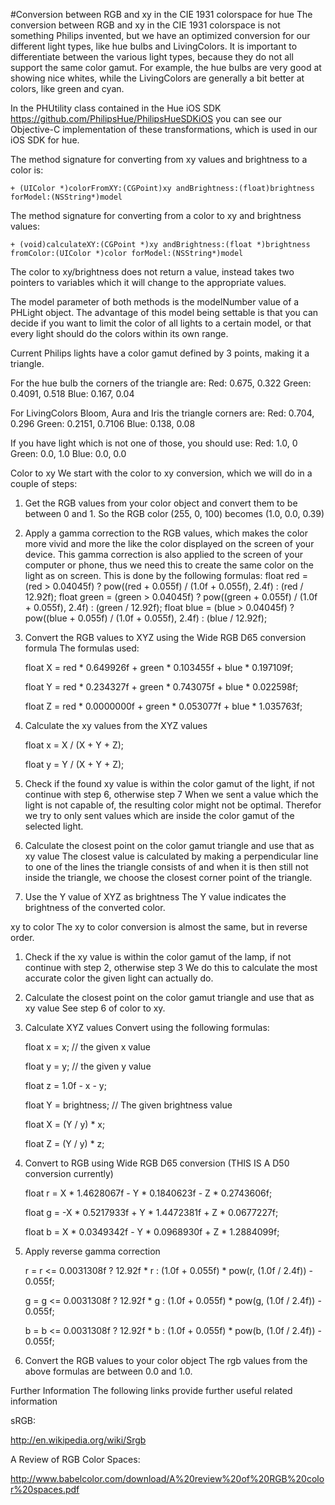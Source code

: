 




<!DOCTYPE html>
<html lang="en">
  <head>
    <meta charset="utf-8">
  <link rel="dns-prefetch" href="https://github.githubassets.com">
  <link rel="dns-prefetch" href="https://avatars0.githubusercontent.com">
  <link rel="dns-prefetch" href="https://avatars1.githubusercontent.com">
  <link rel="dns-prefetch" href="https://avatars2.githubusercontent.com">
  <link rel="dns-prefetch" href="https://avatars3.githubusercontent.com">
  <link rel="dns-prefetch" href="https://github-cloud.s3.amazonaws.com">
  <link rel="dns-prefetch" href="https://user-images.githubusercontent.com/">



  <link crossorigin="anonymous" media="all" integrity="sha512-aZYk5AYsRiFiFG04Si6FnQoHFwAugnodzKJXgafKqPWsrgrjoWRsapCn//vFuWqjSzr72ucZfPq8/ZbduuSeQg==" rel="stylesheet" href="https://github.githubassets.com/assets/frameworks-next-699624e4062c462162146d384a2e859d.css" />

  </head>

  <body class="logged-in env-production page-responsive page-blob">
      
  <div id="readme" class="Box-body readme blob js-code-block-container p-5 p-xl-6">
    <article class="markdown-body entry-content container-lg" itemprop="text"><p>#Conversion between RGB and xy in the CIE 1931 colorspace for hue
The conversion between RGB and xy in the CIE 1931 colorspace is not something Philips invented, but we have an optimized conversion for our different light types, like hue bulbs and LivingColors.
It is important to differentiate between the various light types, because they do not all support the same color gamut. For example, the hue bulbs are very good at showing nice whites, while the LivingColors are generally a bit better at colors, like green and cyan.</p>
<p>In the PHUtility class contained in the Hue iOS SDK <a href="https://github.com/PhilipsHue/PhilipsHueSDKiOS">https://github.com/PhilipsHue/PhilipsHueSDKiOS</a> you can see our Objective-C implementation of these transformations, which is used in our iOS SDK for hue.</p>
<p>The method signature for converting from xy values and brightness to a color is:</p>
<pre><code>+ (UIColor *)colorFromXY:(CGPoint)xy andBrightness:(float)brightness forModel:(NSString*)model
</code></pre>
<p>The method signature for converting from a color to xy and brightness values:</p>
<pre><code>+ (void)calculateXY:(CGPoint *)xy andBrightness:(float *)brightness fromColor:(UIColor *)color forModel:(NSString*)model
</code></pre>
<p>The color to xy/brightness does not return a value, instead takes two pointers to variables which it will change to the appropriate values.</p>
<p>The model parameter of both methods is the modelNumber value of a PHLight object. The advantage of this model being settable is that you can decide if you want to limit the color of all lights to a certain model, or that every light should do the colors within its own range.</p>
<p>Current Philips lights have a color gamut defined by 3 points, making it a triangle.</p>
<p>For the hue bulb the corners of the triangle are:
Red: 0.675, 0.322
Green: 0.4091, 0.518
Blue: 0.167, 0.04</p>
<p>For LivingColors Bloom, Aura and Iris the triangle corners are:
Red: 0.704, 0.296
Green: 0.2151, 0.7106
Blue: 0.138, 0.08</p>
<p>If you have light which is not one of those, you should use:
Red: 1.0, 0
Green: 0.0, 1.0
Blue: 0.0, 0.0</p>
<p>Color to xy
We start with the color to xy conversion, which we will do in a couple of steps:</p>
<ol>
<li>
<p>Get the RGB values from your color object and convert them to be between 0 and 1.
So the RGB color (255, 0, 100) becomes (1.0, 0.0, 0.39)</p>
</li>
<li>
<p>Apply a gamma correction to the RGB values, which makes the color more vivid and more the like the color displayed on the screen of your device.
This gamma correction is also applied to the screen of your computer or phone, thus we need this to create the same color on the light as on screen.
This is done by the following formulas:
float red = (red   &gt; 0.04045f) ? pow((red   + 0.055f) / (1.0f + 0.055f), 2.4f) : (red   / 12.92f);
float green = (green &gt; 0.04045f) ? pow((green + 0.055f) / (1.0f + 0.055f), 2.4f) : (green / 12.92f);
float blue = (blue  &gt; 0.04045f) ? pow((blue  + 0.055f) / (1.0f + 0.055f), 2.4f) : (blue  / 12.92f);</p>
</li>
<li>
<p>Convert the RGB values to XYZ using the Wide RGB D65 conversion formula
The formulas used:</p>
<p>float X = red * 0.649926f + green * 0.103455f + blue * 0.197109f;</p>
<p>float Y = red * 0.234327f + green * 0.743075f + blue * 0.022598f;</p>
<p>float Z = red * 0.0000000f + green * 0.053077f + blue * 1.035763f;</p>
</li>
<li>
<p>Calculate the xy values from the XYZ values</p>
<p>float x = X / (X + Y + Z);</p>
<p>float y = Y / (X + Y + Z);</p>
</li>
<li>
<p>Check if the found xy value is within the color gamut of the light, if not continue with step 6, otherwise step 7
When we sent a value which the light is not capable of, the resulting color might not be optimal. Therefor we try to only sent values which are inside the color gamut of the selected light.</p>
</li>
<li>
<p>Calculate the closest point on the color gamut triangle and use that as xy value
The closest value is calculated by making a perpendicular line to one of the lines the triangle consists of and when it is then still not inside the triangle, we choose the closest corner point of the triangle.</p>
</li>
<li>
<p>Use the Y value of XYZ as brightness
The Y value indicates the brightness of the converted color.</p>
</li>
</ol>
<p>xy to color
The xy to color conversion is almost the same, but in reverse order.</p>
<ol>
<li>
<p>Check if the xy value is within the color gamut of the lamp, if not continue with step 2, otherwise step 3
We do this to calculate the most accurate color the given light can actually do.</p>
</li>
<li>
<p>Calculate the closest point on the color gamut triangle and use that as xy value
See step 6 of color to xy.</p>
</li>
<li>
<p>Calculate XYZ values
Convert using the following formulas:</p>
<p>float x = x; // the given x value</p>
<p>float y = y; // the given y value</p>
<p>float z = 1.0f - x - y;</p>
<p>float Y = brightness; // The given brightness value</p>
<p>float X = (Y / y) * x;</p>
<p>float Z = (Y / y) * z;</p>
</li>
<li>
<p>Convert to RGB using Wide RGB D65 conversion (THIS IS A D50 conversion currently)</p>
<p>float r = X  * 1.4628067f - Y * 0.1840623f - Z * 0.2743606f;</p>
<p>float g = -X * 0.5217933f + Y * 1.4472381f + Z * 0.0677227f;</p>
<p>float b = X  * 0.0349342f - Y * 0.0968930f + Z * 1.2884099f;</p>
</li>
<li>
<p>Apply reverse gamma correction</p>
<p>r = r &lt;= 0.0031308f ? 12.92f * r : (1.0f + 0.055f) * pow(r, (1.0f / 2.4f)) - 0.055f;</p>
<p>g = g &lt;= 0.0031308f ? 12.92f * g : (1.0f + 0.055f) * pow(g, (1.0f / 2.4f)) - 0.055f;</p>
<p>b = b &lt;= 0.0031308f ? 12.92f * b : (1.0f + 0.055f) * pow(b, (1.0f / 2.4f)) - 0.055f;</p>
</li>
<li>
<p>Convert the RGB values to your color object
The rgb values from the above formulas are between 0.0 and 1.0.</p>
</li>
</ol>
<p>Further Information
The following links provide further useful related information</p>
<p>sRGB:</p>
<p><a href="http://en.wikipedia.org/wiki/Srgb" rel="nofollow">http://en.wikipedia.org/wiki/Srgb</a></p>
<p>A Review of RGB Color Spaces:</p>
<p><a href="http://www.babelcolor.com/download/A%20review%20of%20RGB%20color%20spaces.pdf" rel="nofollow">http://www.babelcolor.com/download/A%20review%20of%20RGB%20color%20spaces.pdf</a></p>
</article>
  </div>
  </body>
</html>

